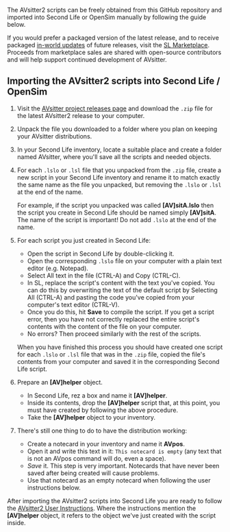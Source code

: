 
The AVsitter2 scripts can be freely obtained from this GitHub repository and imported into Second Life or OpenSim manually by following the guide below.

If you would prefer a packaged version of the latest release, and to receive packaged [in-world updates](https://avsitter.github.io/updates.html) of future releases, visit the [SL Marketplace](https://marketplace.secondlife.com/stores/79645). Proceeds from marketplace sales are shared with open-source contributors and will help support continued development of AVsitter.


## Importing the AVsitter2 scripts into Second Life / OpenSim

1. Visit the [AVsitter project releases page](https://github.com/AVsitter/AVsitter/releases) and download the `.zip` file for the latest AVsitter2 release to your computer.

2. Unpack the file you downloaded to a folder where you plan on keeping your AVsitter distributions.

3. In your Second Life inventory, locate a suitable place and create a folder named AVsitter, where you'll save all the scripts and needed objects. 

4. For each `.lslo` or `.lsl` file that you unpacked from the `.zip` file, create a new script in your Second Life inventory and rename it to match exactly the same name as the file you unpacked, but removing the `.lslo` or `.lsl` at the end of the name.

    For example, if the script you unpacked was called **[AV]sitA.lslo** then the script you create in Second Life should be named simply **[AV]sitA**. The name of the script is important! Do not add `.lslo` at the end of the name.

5. For each script you just created in Second Life:
    - Open the script in Second Life by double-clicking it.
    - Open the corresponding `.lslo` file on your computer with a plain text editor (e.g. Notepad).
    - Select All text in the file (CTRL-A) and Copy (CTRL-C).
    - In SL, replace the script's content with the text you've copied. You can do this by overwriting the text of the default script by Selecting All (CTRL-A) and pasting the code you've copied from your computer's text editor (CTRL-V).
    - Once you do this, hit **Save** to compile the script. If you get a script error, then you have not correctly replaced the entire script's contents with the content of the file on your computer.
    - No errors? Then proceed similarly with the rest of the scripts. 

    When you have finished this process you should have created one script for each `.lslo` or `.lsl` file that was in the `.zip` file, copied the file's contents from your computer and saved it in the corresponding Second Life script.

6. Prepare an **[AV]helper** object.

    - In Second Life, rez a box and name it **[AV]helper**.
    - Inside its contents, drop the **[AV]helper** script that, at this point, you must have created by following the above procedure.
    - Take the **[AV]helper** object to your inventory.

7. There's still one thing to do to have the distribution working:

    - Create a notecard in your inventory and name it **AVpos**.
    - Open it and write this text in it: `This notecard is empty` (any text that is not an AVpos command will do, even a space).
    - *Save* it. This step is very important. Notecards that have never been saved after being created will cause problems.
    - Use that notecard as an empty notecard when following the user instructions below.

After importing the AVsitter2 scripts into Second Life you are ready to follow the [AVsitter2 User Instructions](https://avsitter.github.io/avsitter2_home). Where the instructions mention the **[AV]helper** object, it refers to the object we've just created with the script inside.
